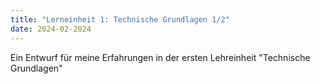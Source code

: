 ```yaml
---
title: "Lerneinheit 1: Technische Grundlagen 1/2"
date: 2024-02-2024
---
```


Ein Entwurf für meine Erfahrungen in der ersten Lehreinheit "Technische Grundlagen"
